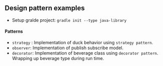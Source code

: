 ## Design pattern examples

- Setup gralde project: `gradle init --type java-library`

#### Patterns

- `strategy` : Implementation of duck behavior using `strategy pattern`.
- `observer`: Implementation of publish subscribe model.
- `decorator`: Implementation of beverage class using `decorator pattern`. Wrapping up beverage type during run time.


